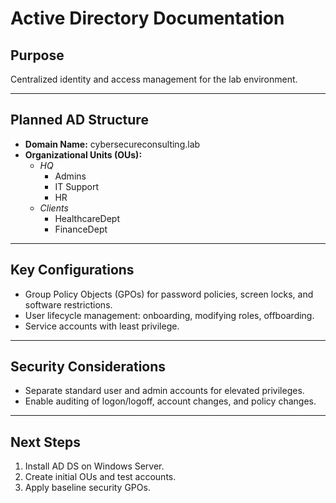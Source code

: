 # Active Directory Documentation

## Purpose
Centralized identity and access management for the lab environment.

---

## Planned AD Structure
- **Domain Name:** cybersecureconsulting.lab
- **Organizational Units (OUs):**
  - _HQ_
    - Admins
    - IT Support
    - HR
  - _Clients_
    - HealthcareDept
    - FinanceDept

---

## Key Configurations
- Group Policy Objects (GPOs) for password policies, screen locks, and software restrictions.
- User lifecycle management: onboarding, modifying roles, offboarding.
- Service accounts with least privilege.

---

## Security Considerations
- Separate standard user and admin accounts for elevated privileges.
- Enable auditing of logon/logoff, account changes, and policy changes.

---

## Next Steps
1. Install AD DS on Windows Server.
2. Create initial OUs and test accounts.
3. Apply baseline security GPOs.
